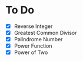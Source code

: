 # To Do

- [x] Reverse Integer
- [x] Greatest Common Divisor
- [x] Palindrome Number
- [x] Power Function
- [x] Power of Two
